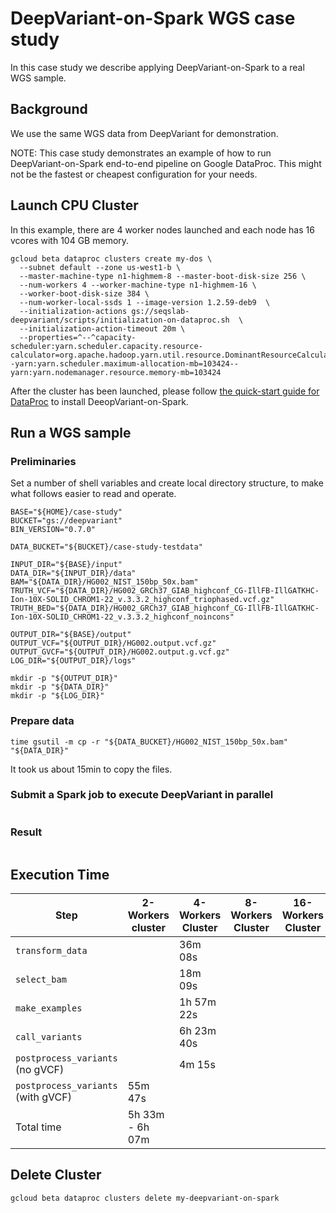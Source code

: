 # DeepVariant-on-Spark WGS case study

In this case study we describe applying DeepVariant-on-Spark to a real
WGS sample.

## Background

We use the same WGS data from DeepVariant for demonstration.

NOTE: This case study demonstrates an example of how to run
DeepVariant-on-Spark end-to-end pipeline on Google DataProc. This might
not be the fastest or cheapest configuration for your needs.

## Launch CPU Cluster

In this example, there are 4 worker nodes launched and each node has 16
vcores with 104 GB memory.

```
gcloud beta dataproc clusters create my-dos \
  --subnet default --zone us-west1-b \
  --master-machine-type n1-highmem-8 --master-boot-disk-size 256 \
  --num-workers 4 --worker-machine-type n1-highmem-16 \
  --worker-boot-disk-size 384 \
  --num-worker-local-ssds 1 --image-version 1.2.59-deb9  \
  --initialization-actions gs://seqslab-deepvariant/scripts/initialization-on-dataproc.sh  \
  --initialization-action-timeout 20m \
  --properties=^--^capacity-scheduler:yarn.scheduler.capacity.resource-calculator=org.apache.hadoop.yarn.util.resource.DominantResourceCalculator--yarn:yarn.scheduler.maximum-allocation-mb=103424--yarn:yarn.nodemanager.resource.memory-mb=103424
```

After the cluster has been launched, please follow [the quick-start guide
for DataProc](/docs/deepvariant-on-spark-quick-start-dataproc.md#initialize-deepvariant-on-spark-dos)
to install DeeopVariant-on-Spark.

## Run a WGS sample

### Preliminaries

Set a number of shell variables and create local directory structure, to
make what follows easier to read and operate.

```
BASE="${HOME}/case-study"
BUCKET="gs://deepvariant"
BIN_VERSION="0.7.0"

DATA_BUCKET="${BUCKET}/case-study-testdata"

INPUT_DIR="${BASE}/input"
DATA_DIR="${INPUT_DIR}/data"
BAM="${DATA_DIR}/HG002_NIST_150bp_50x.bam"
TRUTH_VCF="${DATA_DIR}/HG002_GRCh37_GIAB_highconf_CG-IllFB-IllGATKHC-Ion-10X-SOLID_CHROM1-22_v.3.3.2_highconf_triophased.vcf.gz"
TRUTH_BED="${DATA_DIR}/HG002_GRCh37_GIAB_highconf_CG-IllFB-IllGATKHC-Ion-10X-SOLID_CHROM1-22_v.3.3.2_highconf_noincons"

OUTPUT_DIR="${BASE}/output"
OUTPUT_VCF="${OUTPUT_DIR}/HG002.output.vcf.gz"
OUTPUT_GVCF="${OUTPUT_DIR}/HG002.output.g.vcf.gz"
LOG_DIR="${OUTPUT_DIR}/logs"

mkdir -p "${OUTPUT_DIR}"
mkdir -p "${DATA_DIR}"
mkdir -p "${LOG_DIR}"
```

### Prepare data

```
time gsutil -m cp -r "${DATA_BUCKET}/HG002_NIST_150bp_50x.bam" "${DATA_DIR}"
```

It took us about 15min to copy the files.

### Submit a Spark job to execute DeepVariant in parallel

```

```


### Result

```

```

## Execution Time

Step                               | 2-Workers cluster | 4-Workers Cluster | 8-Workers Cluster | 16-Workers Cluster |
---------------------------------- | ----------------- | ----------------- | ----------------- | ------------------ |
`transform_data`                   |                   | 36m 08s           |                   |                    |
`select_bam`                       |                   | 18m 09s           |                   |                    |
`make_examples`                    |                   | 1h 57m 22s        |                   |                    |
`call_variants`                    |                   | 6h 23m 40s        |                   |                    |
`postprocess_variants` (no gVCF)   |                   | 4m 15s            |                   |                    |
`postprocess_variants` (with gVCF) | 55m 47s           |                   |                   |                    |
Total time                         | 5h 33m - 6h 07m   |                   |                   |                    |

## Delete Cluster

```
gcloud beta dataproc clusters delete my-deepvariant-on-spark
```
